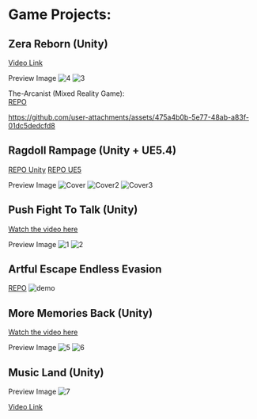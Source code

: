 # Game Projects:

## Zera Reborn (Unity)
[Video Link](https://drive.google.com/file/d/1tHGmGYor7CCBXy4xFbluPCVvcwybqacp/view?usp=sharing)

Preview Image
![4](https://github.com/user-attachments/assets/1d0923a6-f02b-4ecb-8237-e53d33c142b9)
![3](https://github.com/user-attachments/assets/13711d9b-c676-47cb-bc3e-32fc15608c2a)

The-Arcanist (Mixed Reality Game):  
[REPO](https://github.com/DanielZhong/The-Arcanist/tree/main)

https://github.com/user-attachments/assets/475a4b0b-5e77-48ab-a83f-01dc5dedcfd8

## Ragdoll Rampage (Unity + UE5.4)
[REPO Unity](https://github.com/DanielZhong/Ragdoll-Rampage)
[REPO UE5](https://github.com/DanielZhong/RagdollRampage_UE)

Preview Image
![Cover](https://github.com/user-attachments/assets/a7d1781d-4118-42dd-95e1-82f6b6b65121)
![Cover2](https://github.com/user-attachments/assets/9e1fc283-d836-49b7-a64e-ca85f8cce654)
![Cover3](https://github.com/user-attachments/assets/15c05b72-0193-4d9a-94a5-abcc494c5957)

## Push Fight To Talk (Unity)
[Watch the video here](https://drive.google.com/file/d/1DSpt_X5boNa4KkfEQEQDWrc0zUlsNw0H/view?usp=sharing)

Preview Image
![1](https://github.com/user-attachments/assets/6c11deb4-bbad-4ac8-855d-aef568195046)
![2](https://github.com/user-attachments/assets/5250ddd7-373b-4d8c-b3cf-c3d1764769ec)

## Artful Escape Endless Evasion
[REPO](https://github.com/DanielZhong/ArtfulEscapeEndlessEvasion)
![demo](https://github.com/user-attachments/assets/7c2f84b2-eae4-4966-a465-5abcb38f6bbe)

## More Memories Back (Unity)
[Watch the video here](https://drive.google.com/file/d/1xWldR7LiUDxiAwscGxwIi0BPrTRbJAYT/view?usp=sharing)

Preview Image
![5](https://github.com/user-attachments/assets/9632cfc9-feb5-4c3d-b6e3-aaacf1b33796)
![6](https://github.com/user-attachments/assets/348ab867-6648-4724-9c66-88efa047a9f6)

## Music Land (Unity)
Preview Image
![7](https://github.com/user-attachments/assets/7327ad63-b0cc-4581-9069-a0b6742a41b6)

[Video Link](https://drive.google.com/file/d/18pYgjR5zvDSDaf4xoS4HKCtZ-tsEzIBp/view?usp=sharing)
